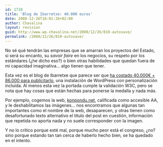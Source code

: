 ```yaml
---
id: 1710
title: 'Blog de Ibarretxe: 40.000 euros'
date: 2008-12-26T16:01:28+02:00
author: Chavalina
layout: revision
guid: http://www.wp.chavalina.net/2008/12/26/810-autosave/
permalink: /2008/12/26/810-autosave/
---
```

No sé qué tendrán las empresas que se amarran los proyectos del Estado, si será su encanto, su _savoir faire_ en los negocios, su respeto por los estándares (¿he dicho eso?) o bien otras habilidades que quedan fuera de mi capacidad imaginativa&#8230; algo tienen que tener.

Esta vez es el blog de Ibarretxe que parece ser que <a href="http://www.elconfidencial.com/cache/2007/06/28/29_derroche_publico_ibarretxe_costado_40000_euros_pesar_utilizar.html" target="_blank">ha costado 40.000€ + 86.000 para publicitarlo</a>, una instalación de WordPress con personalización incluida. Al menos esta vez la portada cumple la validación W3C, pero se nota que hay cosas que están hechas para ponerse la medalla y nada más.

Por ejemplo, cogemos la web, <a href="https://www.konpondu.net/" target="_blank">konpondu.net</a>, calificada como accesible AA, y le deshabilitamos las imágenes&#8230; nos encontramos que algunas tan importantes como el nombre de la web, desaparecen, y otras tienen como desafortunado texto alternativo el título del post en cuestión, información que repetida no aporta nada y no suele corresponder con la imagen.

Y no lo critico porque esté mal, porque mucho peor está el congreso, ¿no? sino porque estando tan tan cerca de haberlo hecho bien, se ha quedado en el intento.